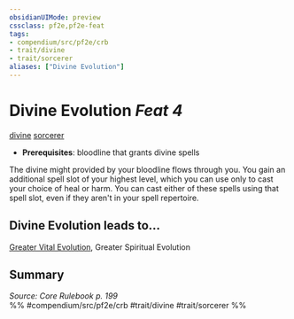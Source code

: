 ```yaml
---
obsidianUIMode: preview
cssclass: pf2e,pf2e-feat
tags:
- compendium/src/pf2e/crb
- trait/divine
- trait/sorcerer
aliases: ["Divine Evolution"]
---
```

# Divine Evolution  *Feat 4*  
[divine](/rules/traits/divine.md)  [sorcerer](/rules/traits/sorcerer.md)  

- **Prerequisites**: bloodline that grants divine spells

The divine might provided by your bloodline flows through you. You gain an additional spell slot of your highest level, which you can use only to cast your choice of heal or harm. You can cast either of these spells using that spell slot, even if they aren't in your spell repertoire.

## Divine Evolution leads to...

[Greater Vital Evolution](/compendium/feats/greater-vital-evolution.md), Greater Spiritual Evolution

## Summary

*Source: Core Rulebook p. 199*  
%% #compendium/src/pf2e/crb #trait/divine #trait/sorcerer %%